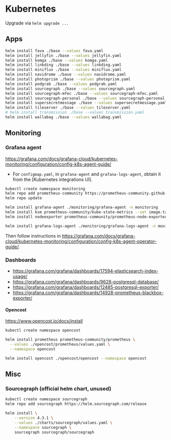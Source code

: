 # Kubernetes

Upgrade via `helm upgrade ...`

## Apps

```bash
helm install fava ./base --values fava.yaml
helm install jellyfin ./base --values jellyfin.yaml
helm install komga ./base --values komga.yaml
helm install linkding ./base --values linkding.yaml
helm install miniflux ./base --values miniflux.yaml
helm install navidrome ./base --values navidrome.yaml
helm install photoprism ./base --values photoprism.yaml
helm install podgrab ./base --values podgrab.yaml
helm install sourcegraph ./base --values sourcegraph.yaml
helm install sourcegraph-mfec ./base --values sourcegraph-mfec.yaml
helm install sourcegraph-personal ./base --values sourcegraph-personal.yaml
helm install supersecretmessage ./base --values supersecretmessage.yaml
helm install tileserver ./base --values tileserver.yaml
# helm install transmission ./base --values transmission.yaml
helm install wallabag ./base --values wallabag.yaml
```

## Monitoring

### Grafana agent

<https://grafana.com/docs/grafana-cloud/kubernetes-monitoring/configuration/config-k8s-agent-guide/>

- For `configmap.yaml`, in `grafana-agent` and `grafana-logs-agent`, obtain it from the [Kubernetes integrations UI].

```bash
kubectl create namespace monitoring
helm repo add prometheus-community https://prometheus-community.github.io/helm-charts
helm repo update

helm install grafana-agent ./monitoring/grafana-agent -n monitoring
helm install ksm prometheus-community/kube-state-metrics --set image.tag=v2.4.2 -n monitoring
helm install nodeexporter prometheus-community/prometheus-node-exporter -n monitoring

helm install grafana-logs-agent ./monitoring/grafana-logs-agent -n monitoring
```

<!-- ### Grafana agent operator

```bash
kubectl create namespace monitoring

helm repo add grafana https://grafana.github.io/helm-charts
helm repo update
helm install grafana-agent-operator grafana/grafana-agent-operator -n monitoring
``` -->

Then follow instructions in <https://grafana.com/docs/grafana-cloud/kubernetes-monitoring/configuration/config-k8s-agent-operator-guide/>.

### Dashboards

- <https://grafana.com/grafana/dashboards/17594-elasticsearch-index-usage/>
- <https://grafana.com/grafana/dashboards/9628-postgresql-database/>
- <https://grafana.com/grafana/dashboards/12485-postgresql-exporter/>
- <https://grafana.com/grafana/dashboards/14928-prometheus-blackbox-exporter/>

#### Opencost

<https://www.opencost.io/docs/install>

```bash
kubectl create namespace opencost

helm install prometheus prometheus-community/prometheus \
  --values ./opencost/prometheus/values.yaml \
  --namespace opencost

helm install opencost ./opencost/opencost --namespace opencost
```

## Misc

### Sourcegraph (official helm chart, unused)

```bash
kubectl create namespace sourcegraph
helm repo add sourcegraph https://helm.sourcegraph.com/release

helm install \
    --version 4.3.1 \
    --values ./charts/sourcegraph/values.yaml \
    --namespace sourcegraph \
    sourcegraph sourcegraph/sourcegraph
```
